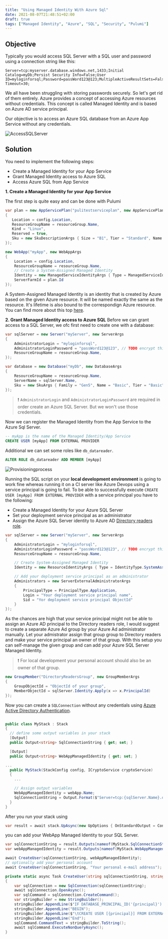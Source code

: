 ```yaml
---
title: "Using Managed Identity With Azure Sql"
date: 2021-08-07T21:48:51+02:00
draft: true
tags: ["Managed Identity", "Azure", "SQL", "Security", "Pulumi"]
---
```


## Objective
Typically you would access SQL Server with a SQL user and password using a connection string like this:
```
Server=tcp:myserver.database.windows.net,1433;Initial Catalog=myDb;Persist Security Info=False;User ID=myloginforsql;Password=passWord123@123;MultipleActiveResultSets=False;Encrypt=True;TrustServerCertificate=False;Connection Timeout=30;
```
We all have been struggling with storing passwords securely. So let's get rid of them entirely.
Azure provides a concept of accessing Azure resources without credentials. This concept is called Managed Identity and is based on Azure AD service principal.

Our objective is to access an Azure SQL database from an Azure App Service without any credentials.

![AccessSQLServer](/img/AccessSQLServer.jpg)

## Solution
You need to implement the following steps:
- Create a Managed Identity for your App Service
- Grant Managed Identity access to Azure SQL
- Access Azure SQL from App Service  

**1. Create a Managed Identity for your App Service**

The first step is quite easy and can be done with Pulumi
```csharp
var plan = new AppServicePlan("pulitestserviceplan", new AppServicePlanArgs
{
   Location = config.Location,
   ResourceGroupName = resourceGroup.Name,
   Kind = "Linux",
   Reserved = true,
   Sku = new SkuDescriptionArgs { Size = "B1", Tier = "Standard", Name = "B1" }
});

new WebApp("myApp", new WebAppArgs
{
    Location = config.Location,
    ResourceGroupName = resourceGroup.Name,
    // Create a System-Assigned Managed Identity
    Identity = new ManagedServiceIdentityArgs { Type = ManagedServiceIdentityType.SystemAssigned },
    ServerFarmId = plan.Id
});
```

A System-Assigned Managed Identity is an identity that is created by Azure based on the given Azure resource. It will be named exactly the same as the resource. It's lifetime is also bound to the correspondign Azure resource. You can find more about this top [here](https://docs.microsoft.com/en-us/azure/active-directory/managed-identities-azure-resources/overview#managed-identity-types).

**2. Grant Managed Identity access to Azure SQL**
Before we can grant access to a SQL Server, we ofc first need to create one with a database:
```csharp
var sqlServer = new Server("myServer", new ServerArgs
{
    AdministratorLogin = "myloginforsql",
    AdministratorLoginPassword = "passWord123@123", // TODO encrypt this password
    ResourceGroupName = resourceGroup.Name,
});

var database = new Database("myDb", new DatabaseArgs
{
    ResourceGroupName = resourceGroup.Name,
    ServerName = sqlServer.Name,
    Sku = new SkuArgs { Family = "Gen5", Name = "Basic", Tier = "Basic" }
});
```

> ❗  `AdministratorLogin` and `AdministratorLoginPassword` are required in order create an Azure SQL Server. But we won't use those credentials.

Now we can register the Managed Identity from the App Service to the Azure Sql Server.

```sql
-- myApp is the name of the Managed Identity/App Service
CREATE USER [myApp] FROM EXTERNAL PROVIDER
```

Additional we can set some roles like `db_datareader`.

```sql
ALTER ROLE db_datareader ADD MEMBER [myApp] 
```

![Provisioningprocess](/img/Provisioningprocess.jpg)

Running the SQL script on your **local development environment** is going to work fine whereas running it on a CI server like Azure Devops using a service principal is going to fail.
To be able to successfully execute `CREATE USER [myApp] FROM EXTERNAL PROVIDER` with a service principal you have to the following:
- Create a Managed Identity for your Azure SQL Server
- Set your deployment service principal as an administrator
- Assign the Azure SQL Server identity to Azure AD [Directory readers role](https://docs.microsoft.com/en-us/azure/active-directory/roles/permissions-reference#directory-readers). 

```csharp
var sqlServer = new Server("myServer", new ServerArgs
{
    AdministratorLogin = "myloginforsql",
    AdministratorLoginPassword = "passWord123@123", // TODO encrypt this password
    ResourceGroupName = resourceGroup.Name,

    // Create System-Assigned Managed Identity
    Identity = new ResourceIdentityArgs { Type = IdentityType.SystemAssigned },

    // Add your deployment service principal as an administrator
    Administrators = new ServerExternalAdministratorArgs
    {
        PrincipalType = PrincipalType.Application,
        Login = "Your deployment service principal name",
        Sid = "Yor deployment service principal ObjectId"
    }
});
```

As the chances are high that your service principal might not be able to assign an Azure AD principal to the Directory readers role, I would suggest to create a separate Azure Ad group by your Azure Ad administrator manually. Let your admistrator assign that group group to Directory readers and make your service principal an owner of that group. With this setup you can self-manage the given group and can add your Azure SQL Server Managed Identity. 

> ❗ For local development your personal account should also be an owner of that group.

```csharp
new GroupMember("DirectoryReadersGroup", new GroupMemberArgs
{
    GroupObjectId = "ObjectId of your group",
    MemberObjectId = sqlServer.Identity.Apply(x => x.PrincipalId)
});
```

Now you can create a `SQLConnection` without any credentials using [Azure Active Directory Authentication](https://docs.microsoft.com/en-us/sql/connect/ado-net/sql/azure-active-directory-authentication?view=sql-server-ver16).

```csharp

public class MyStack : Stack
{
  // define some output variables in your stack
  [Output]
  public Output<string> SqlConnectionString { get; set; }

  [Output]
  public Output<string> WebAppManagedIdentity { get; set; }

...
  public MyStack(StackConfig config, ICryptoService cryptoService)
  {
    ...

    // Assign output variables
    WebAppManagedIdentity = webApp.Name;
    SqlConnectionString = Output.Format($"Server=tcp:{sqlServer.Name}.database.windows.net;initial catalog={database.Name};Authentication=Active Directory Default;");
  }
}
```

After you run your stack using 
```csharp
var result = await stack.UpAsync(new UpOptions { OnStandardOutput = Console.WriteLine });
```

you can add your WebApp Managed Identity to your SQL Server.
```csharp
var sqlConnectionString = result.Outputs[nameof(MyStack.SqlConnectionString)].Value.ToString();
var webAppManagedIdentity = result.Outputs[nameof(MyStack.WebAppManagedIdentity)].Value.ToString();

await CreateUser(sqlConnectionString, webAppManagedIdentity);
// optionally add your personal account
await CreateUser(sqlConnectionString, "Your personal e-mail address");

private static async Task CreateUser(string sqlConnectionString, string principal)
{
    var sqlConnection = new SqlConnection(sqlConnectionString);
    await sqlConnection.OpenAsync();
    var sqlCommand = sqlConnection.CreateCommand();
    var stringBuilder = new StringBuilder();
    stringBuilder.AppendLine($"IF DATABASE_PRINCIPAL_ID('{principal}') IS NULL");
    stringBuilder.AppendLine("BEGIN");
    stringBuilder.AppendLine($"\tCREATE USER [{principal}] FROM EXTERNAL PROVIDER");
    stringBuilder.AppendLine("End");
    sqlCommand.CommandText = stringBuilder.ToString();
    await sqlCommand.ExecuteNonQueryAsync();
}
```